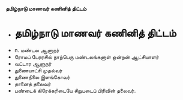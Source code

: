 **தமிழ்நாடு மாணவர் கணினித் திட்டம்**
- # தமிழ்நாடு மாணவர் கணினித் திட்டம்
- n. மண்டல ஆளுநர்
- ரோமப் பேரரசில் நாற்பெரு மண்டலங்களுள் ஒன்றன் ஆட்சியாளர்
- வட்டார ஆளுநர்
- துணையாட்சி முதல்வர்
- துணைநிலை இளங்கோவர்
- தானைத் தலைவர்
- பண்டைக் கிரேக்கரிடையே சிறுபடைப் பிரிவின் தலைவர்.

